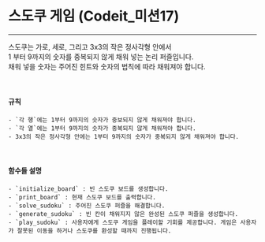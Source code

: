 # 스도쿠 게임 (Codeit_미션17)

---

스도쿠는 가로, 세로, 그리고 3x3의 작은 정사각형 안에서  
1 부터 9까지의 숫자를 중복되지 않게 채워 넣는 논리 퍼즐입니다.  
채워 넣을 숫자는 주어진 힌트와 숫자의 법칙에 따라 채워져야 합니다.  

<br>

#### **규칙**

    - `각 행`에는 1부터 9까지의 숫자가 중보되지 않게 채워져야 합니다.
    - `각 열`에는 1부터 9까지의 숫자가 중복되지 않게 채워져야 합니다.
    - 3x3의 작은 정사각형 안에는 1부터 9까지의 숫자가 중복되지 않게 채워져야 합니다.

<br>

#### **함수들 설명**

    - `initialize_board` : 빈 스도쿠 보드를 생성합니다.
    - `print_board` : 현재 스도쿠 보드를 출력합니다.
    - `solve_sudoku` : 주어진 스도쿠 퍼즐을 해결합니다.
    - `generate_sudoku` : 빈 칸이 채워지지 않은 완성된 스도쿠 퍼즐을 생성합니다.
    - `play_sudoku` : 사용자에게 스도쿠 게임을 플레이할 기회를 제공합니다. 게임은 사용자가 잘못된 이동을 하거나 스도쿠를 환성할 때까지 진행됩니다.
